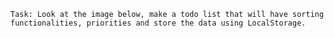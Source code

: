 `Task: Look at the image below, make a todo list that will have sorting functionalities, priorities and store the data using LocalStorage.`